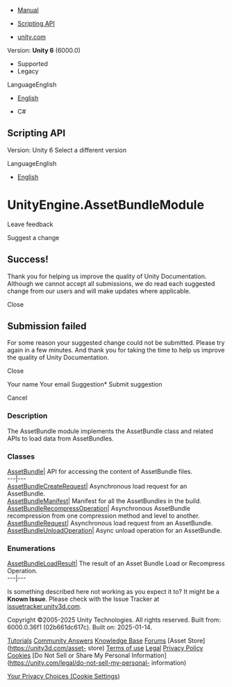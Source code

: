 [ ]()

  * [Manual](../Manual/index.html)
  * [Scripting API](../ScriptReference/index.html)

  * [unity.com](https://unity.com/)

Version: **Unity 6** (6000.0)

  * Supported
  * Legacy

LanguageEnglish

  * [English]()

  * C#

[ ](https://docs.unity3d.com)

## Scripting API

Version: Unity 6 Select a different version

LanguageEnglish

  * [English]()

# UnityEngine.AssetBundleModule

Leave feedback

Suggest a change

## Success!

Thank you for helping us improve the quality of Unity Documentation. Although
we cannot accept all submissions, we do read each suggested change from our
users and will make updates where applicable.

Close

## Submission failed

For some reason your suggested change could not be submitted. Please <a>try
again</a> in a few minutes. And thank you for taking the time to help us
improve the quality of Unity Documentation.

Close

Your name Your email Suggestion* Submit suggestion

Cancel

[ ]()

### Description

The AssetBundle module implements the AssetBundle class and related APIs to
load data from AssetBundles.

### Classes

[AssetBundle](AssetBundle.html)| API for accessing the content of AssetBundle
files.  
---|---  
[AssetBundleCreateRequest](AssetBundleCreateRequest.html)| Asynchronous load
request for an AssetBundle.  
[AssetBundleManifest](AssetBundleManifest.html)| Manifest for all the
AssetBundles in the build.  
[AssetBundleRecompressOperation](AssetBundleRecompressOperation.html)|
Asynchronous AssetBundle recompression from one compression method and level
to another.  
[AssetBundleRequest](AssetBundleRequest.html)| Asynchronous load request from
an AssetBundle.  
[AssetBundleUnloadOperation](AssetBundleUnloadOperation.html)| Async unload
operation for an AssetBundle.  
  
### Enumerations

[AssetBundleLoadResult](AssetBundleLoadResult.html)| The result of an Asset
Bundle Load or Recompress Operation.  
---|---  
  
Is something described here not working as you expect it to? It might be a
**Known Issue**. Please check with the Issue Tracker at
[issuetracker.unity3d.com](https://issuetracker.unity3d.com).

Copyright ©2005-2025 Unity Technologies. All rights reserved. Built from:
6000.0.36f1 (02b661dc617c). Built on: 2025-01-14.

[Tutorials](https://unity3d.com/learn) [Community
Answers](https://answers.unity3d.com) [Knowledge
Base](https://support.unity3d.com/hc/en-us)
[Forums](https://forum.unity3d.com) [Asset Store](https://unity3d.com/asset-
store) [Terms of use](https://docs.unity3d.com/Manual/TermsOfUse.html)
[Legal](https://unity.com/legal) [Privacy
Policy](https://unity.com/legal/privacy-policy)
[Cookies](https://unity.com/legal/cookie-policy) [Do Not Sell or Share My
Personal Information](https://unity.com/legal/do-not-sell-my-personal-
information)

[Your Privacy Choices (Cookie Settings)](javascript:void\(0\);)

